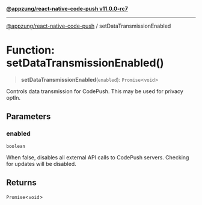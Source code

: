 [**@appzung/react-native-code-push v11.0.0-rc7**](../README.md)

---

[@appzung/react-native-code-push](../README.md) / setDataTransmissionEnabled

# Function: setDataTransmissionEnabled()

> **setDataTransmissionEnabled**(`enabled`): `Promise`\<`void`\>

Controls data transmission for CodePush. This may be used for privacy optIn.

## Parameters

### enabled

`boolean`

When false, disables all external API calls to CodePush servers. Checking for updates will be disabled.

## Returns

`Promise`\<`void`\>
